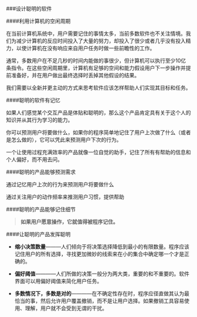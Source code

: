 ###设计聪明的软件

####利用计算机的空闲周期

在当前计算机系统中，用户需要记住的事情太多，当前多数软件也不关注情境。我们为减少计算机的反应时间投入了大量的努力，却投入了很少或者几乎没有投入精力，以使计算机在没有响应来自用户任务时做一些前瞻性的工作。

通常，多数用户在不足几秒的时间内能做的事很少，但计算机可以执行至少10亿条指令。在这些空闲周期里，计算机有足够的空间和能力假设用户下一步操作并提前准备好，并在用户做出最终选择时丢掉其他假设的结果。

我们需要以全新并更主动的方式来思考软件应该怎样帮助人们实现其目标和任务。

####聪明的软件有记忆

如果人们感觉某个交互产品是体贴和聪明的，那么这个产品肯定具有关于这个人的知识并从其行为学习的能力。

你可以预测用户将要做什么，如果你的程序简单地记住了用户上次做了什么（或者是怎么做的），它可以凭此来预测用户下次的行为。

一个让使用过程充满效率的产品就像一位自觉的助手，记住了所有有帮助的信息和个人偏好，而不用去问。

####聪明的产品能够预测需求

通过记忆用户上次的行为来预测用户将要做什么

通过关注用户的动作频率来推测用户习惯，提供帮助

####聪明的产品能够记住细节

> **如果用户愿意操作，它就值得被程序记住。**

####让聪明的产品发挥聪明

- **缩小决策数量**———人们倾向于将决策选择降低到最小的有限数量。程序应该记住用户的所有选择，寻找更加微妙的线索来在小的集合中确定哪一个才是正确的。

- **偏好阈值**————人们所做的决策一般分为两大类，重要的和不重要的。软件界面可以用偏好阈值来简化用户任务。

- **多数情况下，多数是对的**————在不确定性存在时，程序应径直做其认为最恰当的事，然后允许用户覆盖撤销，而不是让用户选择。如果撤销工具容易使用、理解，用户就不会受到无谓的干扰。




